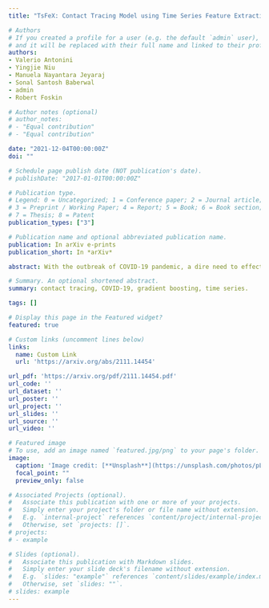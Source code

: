 ```yaml
---
title: "TsFeX: Contact Tracing Model using Time Series Feature Extraction and Gradient Boosting"

# Authors
# If you created a profile for a user (e.g. the default `admin` user), write the username (folder name) here 
# and it will be replaced with their full name and linked to their profile.
authors:
- Valerio Antonini
- Yingjie Niu
- Manuela Nayantara Jeyaraj
- Sonal Santosh Baberwal
- admin
- Robert Foskin

# Author notes (optional)
# author_notes:
# - "Equal contribution"
# - "Equal contribution"

date: "2021-12-04T00:00:00Z"
doi: ""

# Schedule page publish date (NOT publication's date).
# publishDate: "2017-01-01T00:00:00Z"

# Publication type.
# Legend: 0 = Uncategorized; 1 = Conference paper; 2 = Journal article;
# 3 = Preprint / Working Paper; 4 = Report; 5 = Book; 6 = Book section;
# 7 = Thesis; 8 = Patent
publication_types: ["3"]

# Publication name and optional abbreviated publication name.
publication: In arXiv e-prints
publication_short: In *arXiv*

abstract: With the outbreak of COVID-19 pandemic, a dire need to effectively identify the individuals who may have come in close-contact to others who have been infected with COVID-19 has risen. This process of identifying individuals, also termed as ‘Contact tracing’, has significant implications for the containment and control of the spread of this virus. However, manual tracing has proven to be ineffective calling for automated contact tracing approaches. As such, this research presents an automated machine learning system for identifying individuals who may have come in contact with others infected with COVID-19 using sensor data transmitted through handheld devices. This paper describes the different approaches followed in arriving at an optimal solution model that effectually predicts whether a person has been in close proximity to an infected individual using a gradient boosting algorithm and time series feature extraction.

# Summary. An optional shortened abstract.
summary: contact tracing, COVID-19, gradient boosting, time series.

tags: []

# Display this page in the Featured widget?
featured: true

# Custom links (uncomment lines below)
links:
  name: Custom Link
  url: 'https://arxiv.org/abs/2111.14454'

url_pdf: 'https://arxiv.org/pdf/2111.14454.pdf'
url_code: ''
url_dataset: ''
url_poster: ''
url_project: ''
url_slides: ''
url_source: ''
url_video: ''

# Featured image
# To use, add an image named `featured.jpg/png` to your page's folder. 
image:
  caption: 'Image credit: [**Unsplash**](https://unsplash.com/photos/pLCdAaMFLTE)'
  focal_point: ""
  preview_only: false

# Associated Projects (optional).
#   Associate this publication with one or more of your projects.
#   Simply enter your project's folder or file name without extension.
#   E.g. `internal-project` references `content/project/internal-project/index.md`.
#   Otherwise, set `projects: []`.
# projects:
# - example

# Slides (optional).
#   Associate this publication with Markdown slides.
#   Simply enter your slide deck's filename without extension.
#   E.g. `slides: "example"` references `content/slides/example/index.md`.
#   Otherwise, set `slides: ""`.
# slides: example
---
```



